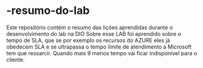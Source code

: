 # -resumo-do-lab
Este repositório contém o resumo das lições aprendidas durante o desenvolvimento do lab na DIO
Sobre esse LAB  foi aprendido sobre o tempo de SLA, que se por exemplo os recursos do AZURE eles já obedecem SLA e se ultrapassa o tempo  limite  de atendimento a Microsoft tem que ressarcir.
Quando mais 9 menos tempo  vai ficar indisponível para o cliente.
